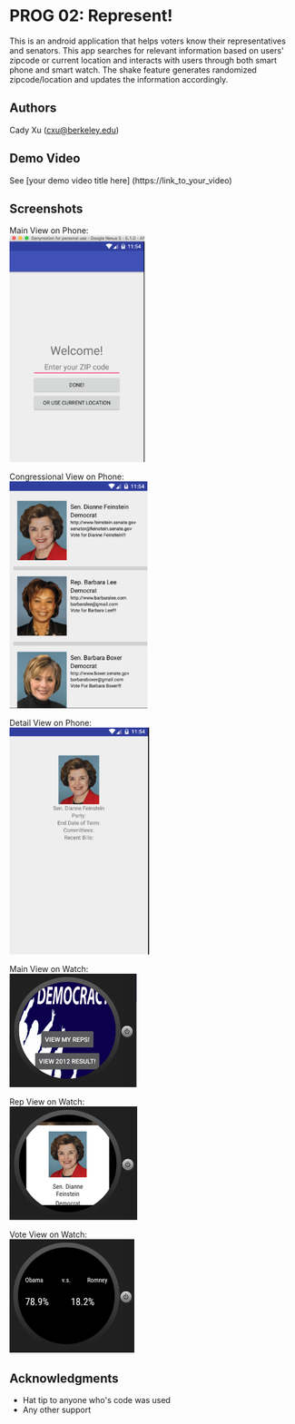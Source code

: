 # PROG 02: Represent!

This is an android application that helps voters know their representatives and senators. This app searches for relevant information based on users' zipcode or current location and interacts with users through both smart phone and smart watch. The shake feature generates randomized zipcode/location and updates the information accordingly. 

## Authors

Cady Xu ([cxu@berkeley.edu](mailto:cxu@berkeley.edu))

## Demo Video

See [your demo video title here] (https://link_to_your_video)

## Screenshots

Main View on Phone:  
<img src="screenshots/PhoneMainView.png" height="400" alt="Screenshot"/>

Congressional View on Phone:  
<img src="screenshots/PhoneSumView.png" height="400" alt="Screenshot"/>

Detail View on Phone:  
<img src="screenshots/PhoneDetailView.png" height="400" alt="Screenshot"/>

Main View on Watch:  
<img src="screenshots/WatchMainView.png" height="200" alt="Screenshot"/>

Rep View on Watch:  
<img src="screenshots/WatchRepView.png" height="200" alt="Screenshot"/>

Vote View on Watch:  
<img src="screenshots/WatchVoteView.png" height="200" alt="Screenshot"/>

## Acknowledgments

* Hat tip to anyone who's code was used
* Any other support
